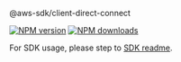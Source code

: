 @aws-sdk/client-direct-connect

[![NPM version](https://img.shields.io/npm/v/@aws-sdk/client-direct-connect/rc.svg)](https://www.npmjs.com/package/@aws-sdk/client-direct-connect)
[![NPM downloads](https://img.shields.io/npm/dm/@aws-sdk/client-direct-connect.svg)](https://www.npmjs.com/package/@aws-sdk/client-direct-connect)

For SDK usage, please step to [SDK readme](https://github.com/aws/aws-sdk-js-v3).
